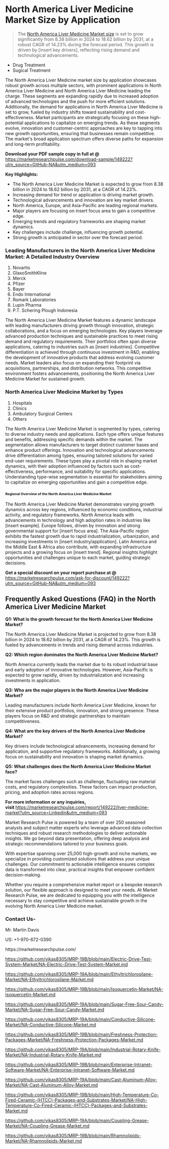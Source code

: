 
<h1>North America Liver Medicine Market&nbsp;Size by Application</h1><blockquote><p>The <a href="https://marketresearchpulse.com/download-sample/149222?utm_source=GitHub-NA&amp;utm_medium=093">North America Liver Medicine Market size</a> is set to grow significantly from 8.38 billion in 2024 to 18.62 billion by 2031, at a robust CAGR of 14.23% during the forecast period. This growth is driven by [insert key drivers], reflecting rising demand and technological advancements.</p></blockquote><ul><li>Drug Treatment<li> Sugical Treatment</li></ul><p>The North America Liver Medicine market size by application showcases robust growth across multiple sectors, with prominent applications in North America Liver Medicine and North America Liver Medicine leading the charge. These segments are expanding rapidly due to increased adoption of advanced technologies and the push for more efficient solutions. Additionally, the demand for applications in North America Liver Medicine is set to grow, fueled by industry shifts toward sustainability and cost-effectiveness. Market participants are strategically focusing on these high-potential applications to capitalize on emerging trends. As these segments evolve, innovation and customer-centric approaches are key to tapping into new growth opportunities, ensuring that businesses remain competitive. The market's broad application spectrum offers diverse paths for expansion and long-term profitability.</p><p><strong>Download your PDF sample copy in full at @ </strong><a href="https://marketresearchpulse.com/download-sample/149222?utm_source=GitHub-NA&amp;utm_medium=093">https://marketresearchpulse.com/download-sample/149222?utm_source=GitHub-NA&amp;utm_medium=093</a></p><p><strong>Key Highlights: </strong></p><ul><li>The North America Liver Medicine Market is expected to grow from 8.38 billion in 2024 to 18.62 billion by 2031, at a CAGR of 14.23%.</li><li>Increasing demand for trend or application is driving market growth.</li><li>Technological advancements and innovation are key market drivers.</li><li>North America, Europe, and Asia-Pacific are leading regional markets.</li><li>Major players are focusing on insert focus area to gain a competitive edge.</li><li>Emerging trends and regulatory frameworks are shaping market dynamics.</li><li>Key challenges include challenge, influencing growth potential.</li><li>Strong growth is anticipated in sector over the forecast period.</li></ul><h3>Leading Manufacturers in the North America Liver Medicine Market: A Detailed Industry Overview</h3><ol><li>Novartis</li><li>GlaxoSmithKline</li><li>Merck</li><li>Pfizer</li><li>Bayer</li><li>Endo International</li><li>Romark Laboratories</li><li>Lupin Pharma</li><li>P.T. Schering Plough Indonesia</li></ol><div class="flex max-w-full flex-col flex-grow"><div class="min-h-8 text-message flex w-full flex-col items-end gap-2 whitespace-normal break-words [.text-message+&amp;]:mt-5" dir="auto" data-message-author-role="assistant" data-message-id="fd8432e4-4910-450d-b182-61b7bfb0a01f" data-message-model-slug="gpt-4o"><div class="flex w-full flex-col gap-1 empty:hidden first:pt-[3px]"><div class="markdown prose w-full break-words dark:prose-invert light"><p>The North America Liver Medicine Market features a dynamic landscape with leading manufacturers driving growth through innovation, strategic collaborations, and a focus on emerging technologies. Key players leverage advanced production techniques and sustainable practices to meet rising demand and regulatory requirements. Their portfolios often span diverse applications, catering to industries such as [insert industries]. Competitive differentiation is achieved through continuous investment in R&amp;D, enabling the development of innovative products that address evolving customer needs. Market leaders also focus on expanding their footprint via acquisitions, partnerships, and distribution networks. This competitive environment fosters advancements, positioning the North America Liver Medicine Market for sustained growth.</p></div></div></div></div><h3>North America Liver Medicine Market by Types</h3><ol><li>Hospitals<li> Clinics<li> Ambulatory Surgical Centers<li> Others</li></ol><div class="flex max-w-full flex-col flex-grow"><div class="min-h-8 text-message flex w-full flex-col items-end gap-2 whitespace-normal break-words [.text-message+&amp;]:mt-5" dir="auto" data-message-author-role="assistant" data-message-id="084470be-0bb7-4664-bddf-5156b4f41249" data-message-model-slug="gpt-4o-mini"><div class="flex w-full flex-col gap-1 empty:hidden first:pt-[3px]"><div class="markdown prose w-full break-words dark:prose-invert light"><p>The North America Liver Medicine Market is segmented by types, catering to diverse industry needs and applications. Each type offers unique features and benefits, addressing specific demands within the market. The segmentation allows manufacturers to target distinct customer bases and enhance product offerings. Innovation and technological advancements drive differentiation among types, ensuring tailored solutions for varied end-user requirements. These types play a pivotal role in shaping market dynamics, with their adoption influenced by factors such as cost-effectiveness, performance, and suitability for specific applications. Understanding type-wise segmentation is essential for stakeholders aiming to capitalize on emerging opportunities and gain a competitive edge.</p></div></div></div></div><h3><span style="font-size: 11px;">Regional Overview of the North America Liver Medicine Market</span></h3><div class="flex max-w-full flex-col flex-grow"><div class="min-h-8 text-message flex w-full flex-col items-end gap-2 whitespace-normal break-words [.text-message+&amp;]:mt-5" dir="auto" data-message-author-role="assistant" data-message-id="e9038762-ce64-4e30-91c9-9bd413514231" data-message-model-slug="gpt-4o-mini"><div class="flex w-full flex-col gap-1 empty:hidden first:pt-[3px]"><div class="markdown prose w-full break-words dark:prose-invert light"><p>The North America Liver Medicine Market demonstrates varying growth dynamics across key regions, influenced by economic conditions, industrial activity, and regulatory frameworks. North America leads with advancements in technology and high adoption rates in industries like [insert example]. Europe follows, driven by innovation and strong governmental support for [insert focus area]. The Asia-Pacific region exhibits the fastest growth due to rapid industrialization, urbanization, and increasing investments in [insert industry/application]. Latin America and the Middle East &amp; Africa also contribute, with expanding infrastructure projects and a growing focus on [insert trend]. Regional insights highlight opportunities and challenges unique to each market, guiding strategic decisions.</p></div></div></div></div><p><strong>Get a special discount on your report purchase at @ </strong><a href="https://marketresearchpulse.com/ask-for-discount/149222?utm_source=GitHub-NA&amp;utm_medium=093">https://marketresearchpulse.com/ask-for-discount/149222?utm_source=GitHub-NA&amp;utm_medium=093</a></p><h2>Frequently Asked Questions (FAQ) in the North America Liver Medicine Market</h2><p><strong>Q1: What is the growth forecast for the North America Liver Medicine Market?</strong></p><p>The North America Liver Medicine Market is projected to grow from 8.38 billion in 2024 to 18.62 billion by 2031, at a CAGR of 14.23%. This growth is fueled by advancements in trends and rising demand across industries.</p><p><strong>Q2: Which region dominates the North America Liver Medicine Market?</strong></p><p>North America currently leads the market due to its robust industrial base and early adoption of innovative technologies. However, Asia-Pacific is expected to grow rapidly, driven by industrialization and increasing investments in application.</p><p><strong>Q3: Who are the major players in the North America Liver Medicine Market?</strong></p><p>Leading manufacturers include North America Liver Medicine, known for their extensive product portfolios, innovation, and strong presence. These players focus on R&amp;D and strategic partnerships to maintain competitiveness.</p><p><strong>Q4: What are the key drivers of the North America Liver Medicine Market?</strong></p><p>Key drivers include technological advancements, increasing demand for application, and supportive regulatory frameworks. Additionally, a growing focus on sustainability and innovation is shaping market dynamics.</p><p><strong>Q5: What challenges does the North America Liver Medicine Market face?</strong></p><p>The market faces challenges such as challenge, fluctuating raw material costs, and regulatory complexities. These factors can impact production, pricing, and adoption rates across regions.</p><p><strong>For more information or any inquiries, visit&nbsp;</strong><a href="https://marketresearchpulse.com/report/149222/liver-medicine-market?utm_source=Linkedin&utm_medium=093">https://marketresearchpulse.com/report/149222/liver-medicine-market?utm_source=Linkedin&utm_medium=093</a></p><p>Market Research Pulse is powered by a team of over 250 seasoned analysts and subject matter experts who leverage advanced data collection techniques and robust research methodologies to deliver actionable insights. We go beyond data presentation, offering deep analysis and strategic recommendations tailored to your business goals.</p><p>With expertise spanning over 25,000 high-growth and niche markets, we specialize in providing customized solutions that address your unique challenges. Our commitment to actionable intelligence ensures complex data is transformed into clear, practical insights that empower confident decision-making.</p><p>Whether you require a comprehensive market report or a bespoke research solution, our flexible approach is designed to meet your needs. At Market Research Pulse, we are dedicated to equipping you with the intelligence necessary to stay competitive and achieve sustainable growth in the evolving North America Liver Medicine market.</p><h3><strong>Contact Us-</strong></h3><p>Mr. Martin Davis</p><p>US: +1-970-672-0390</p><p>https://marketresearchpulse.com/</p><p><a href="https://github.com/vikas8305/MRP-19B/blob/main/Electric-Drive-Test-System-Market/NA-Electric-Drive-Test-System-Market.md">https://github.com/vikas8305/MRP-19B/blob/main/Electric-Drive-Test-System-Market/NA-Electric-Drive-Test-System-Market.md</a></p><p><a href="https://github.com/vikas8305/MRP-19A/blob/main/Ethyltrichlorosilane-Market/NA-Ethyltrichlorosilane-Market.md">https://github.com/vikas8305/MRP-19A/blob/main/Ethyltrichlorosilane-Market/NA-Ethyltrichlorosilane-Market.md</a></p><p><a href="https://github.com/vikas8305/MRP-19B/blob/main/Isoquercetin-Market/NA-Isoquercetin-Market.md">https://github.com/vikas8305/MRP-19B/blob/main/Isoquercetin-Market/NA-Isoquercetin-Market.md</a></p><p><a href="https://github.com/vikas8305/MRP-19A/blob/main/Sugar-Free-Sour-Candy-Market/NA-Sugar-Free-Sour-Candy-Market.md">https://github.com/vikas8305/MRP-19A/blob/main/Sugar-Free-Sour-Candy-Market/NA-Sugar-Free-Sour-Candy-Market.md</a></p><p><a href="https://github.com/vikas8305/MRP-19A/blob/main/Conductive-Silicone-Market/NA-Conductive-Silicone-Market.md">https://github.com/vikas8305/MRP-19A/blob/main/Conductive-Silicone-Market/NA-Conductive-Silicone-Market.md</a></p><p><a href="https://github.com/vikas8305/MRP-19B/blob/main/Freshness-Protection-Packages-Market/NA-Freshness-Protection-Packages-Market.md">https://github.com/vikas8305/MRP-19B/blob/main/Freshness-Protection-Packages-Market/NA-Freshness-Protection-Packages-Market.md</a></p><p><a href="https://github.com/vikas8305/MRP-19A/blob/main/Industrial-Rotary-Knife-Market/NA-Industrial-Rotary-Knife-Market.md">https://github.com/vikas8305/MRP-19A/blob/main/Industrial-Rotary-Knife-Market/NA-Industrial-Rotary-Knife-Market.md</a></p><p><a href="https://github.com/vikas8305/MRP-19B/blob/main/Enterprise-Intranet-Software-Market/NA-Enterprise-Intranet-Software-Market.md">https://github.com/vikas8305/MRP-19B/blob/main/Enterprise-Intranet-Software-Market/NA-Enterprise-Intranet-Software-Market.md</a></p><p><a href="https://github.com/vikas8305/MRP-19A/blob/main/Cast-Aluminum-Alloy-Market/NA-Cast-Aluminum-Alloy-Market.md">https://github.com/vikas8305/MRP-19A/blob/main/Cast-Aluminum-Alloy-Market/NA-Cast-Aluminum-Alloy-Market.md</a></p><p><a href="https://github.com/vikas8305/MRP-19B/blob/main/High-Temperature-Co-Fired-Ceramic-(HTCC)-Packages-and-Substrates-Market/NA-High-Temperature-Co-Fired-Ceramic-(HTCC)-Packages-and-Substrates-Market.md">https://github.com/vikas8305/MRP-19B/blob/main/High-Temperature-Co-Fired-Ceramic-(HTCC)-Packages-and-Substrates-Market/NA-High-Temperature-Co-Fired-Ceramic-(HTCC)-Packages-and-Substrates-Market.md</a></p><p><a href="https://github.com/vikas8305/MRP-19A/blob/main/Coupling-Grease-Market/NA-Coupling-Grease-Market.md">https://github.com/vikas8305/MRP-19A/blob/main/Coupling-Grease-Market/NA-Coupling-Grease-Market.md</a></p><p><a href="https://github.com/vikas8305/MRP-19B/blob/main/Rhamnolipids-Market/NA-Rhamnolipids-Market.md">https://github.com/vikas8305/MRP-19B/blob/main/Rhamnolipids-Market/NA-Rhamnolipids-Market.md</a></p>
